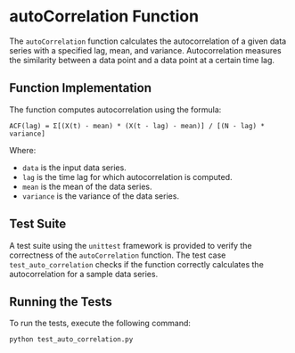 # autoCorrelation Function

The `autoCorrelation` function calculates the autocorrelation of a given data series with a specified lag, mean, and variance. Autocorrelation measures the similarity between a data point and a data point at a certain time lag.

## Function Implementation

The function computes autocorrelation using the formula:

`ACF(lag) = Σ[(X(t) - mean) * (X(t - lag) - mean)] / [(N - lag) * variance]`


Where:
- `data` is the input data series.
- `lag` is the time lag for which autocorrelation is computed.
- `mean` is the mean of the data series.
- `variance` is the variance of the data series.

## Test Suite

A test suite using the `unittest` framework is provided to verify the correctness of the `autoCorrelation` function. The test case `test_auto_correlation` checks if the function correctly calculates the autocorrelation for a sample data series.

## Running the Tests

To run the tests, execute the following command:

```bash
python test_auto_correlation.py
